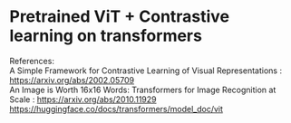 # Pretrained ViT + Contrastive learning on transformers

References:  
A Simple Framework for Contrastive Learning of Visual Representations : https://arxiv.org/abs/2002.05709 <br />
An Image is Worth 16x16 Words: Transformers for Image Recognition at Scale : https://arxiv.org/abs/2010.11929 <br />
https://huggingface.co/docs/transformers/model_doc/vit
